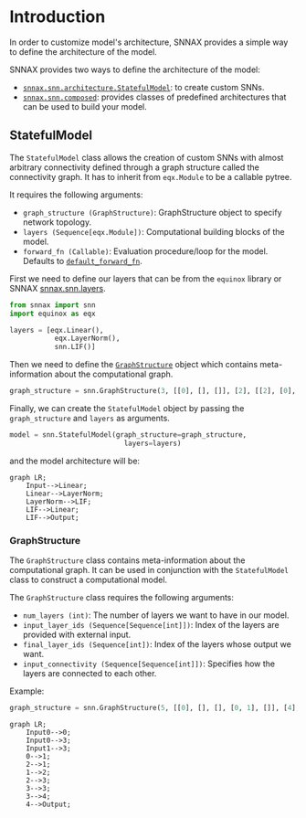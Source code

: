 # Introduction

<!-- class GraphStructure(NamedTuple):
    """
    This class contains meta-information about the computational graph.
    It can be used in conjunction with the StatefulModel class to construct
    a computational model.

    Arguments:
        - `num_layers`: The number of layers we want to have in our model.
        - `input_layer_ids`: Index of the layers are provided with external input
        - `final_layer_ids`: Index of the layers whose output we want (deprecated).
        - `input_connectivity`: Specifies how the layers are connected to each other.
    """
    num_layers: int
    input_layer_ids: Sequence[Sequence[int]]
    final_layer_ids: Sequence[int]
    input_connectivity: Sequence[Sequence[int]] -->

<!-- class StatefulModel(eqx.Module):
"""
Class that allows the creation of custom SNNs with almost arbitrary
connectivity defined through a graph structure called the connectivity graph.
Has to inherit from eqx.Module to be a callable pytree.

    Example:
    ```python
    graph_structure = graph = snn.GraphStructure(3, [[0], [], []], [2], [[], [0], [1]])
    layers = [eqx.Linear(),
               eqx.LayerNorm(),
               snn.LIF()]

    model = StatefulModel(graph_structure=graph_structure,
                            layers=layers)
    ```

    Arguments:
        - `graph_structure`: GraphStructure object to specify network topology.
        - `layers`: Computational building blocks of the model.
        - `forward_fn`: Evaluation procedure/loop for the model.
                        Defaults to backprop through time using lax.scan().
    """
    graph_structure: GraphStructure = static_field()
    layers: Sequence[eqx.Module]
    forward_fn: Callable = static_field()

    def __init__(self,
                graph_structure: GraphStructure,
                layers: Sequence[eqx.Module],
                forward_fn: Callable = default_forward_fn) -> None: -->

In order to customize model's architecture, SNNAX provides a simple way to define the architecture of the model.

SNNAX provides two ways to define the architecture of the model:

- [`snnax.snn.architecture.StatefulModel`](./200_intro.md#statefulmodel): to create custom SNNs.
- [`snnax.snn.composed`](./201_composed.md): provides classes of predefined architectures that can be used to build your model.

## StatefulModel

The `StatefulModel` class allows the creation of custom SNNs with almost arbitrary connectivity defined through a graph structure called the connectivity graph. It has to inherit from `eqx.Module` to be a callable pytree.

It requires the following arguments:

- `graph_structure (GraphStructure)`: GraphStructure object to specify network topology.
- `layers (Sequence[eqx.Module])`: Computational building blocks of the model.
- `forward_fn (Callable)`: Evaluation procedure/loop for the model. Defaults to [`default_forward_fn`](../400_functions/400_intro.md).

First we need to define our layers that can be from the `equinox` library or SNNAX [snnax.snn.layers](../300_layers/300_intro.md).

```python
from snnax import snn
import equinox as eqx

layers = [eqx.Linear(),
           eqx.LayerNorm(),
           snn.LIF()]
```

Then we need to define the [`GraphStructure`](./200_intro.md#graphstructure) object which contains meta-information about the computational graph.

```python
graph_structure = snn.GraphStructure(3, [[0], [], []], [2], [[2], [0], [1]])
```

Finally, we can create the `StatefulModel` object by passing the `graph_structure` and `layers` as arguments.

```python
model = snn.StatefulModel(graph_structure=graph_structure,
                            layers=layers)
```

and the model architecture will be:

```mermaid
graph LR;
    Input-->Linear;
    Linear-->LayerNorm;
    LayerNorm-->LIF;
    LIF-->Linear;
    LIF-->Output;
```

### GraphStructure

The `GraphStructure` class contains meta-information about the computational graph. It can be used in conjunction with the `StatefulModel` class to construct a computational model.

The `GraphStructure` class requires the following arguments:

- `num_layers (int)`: The number of layers we want to have in our model.
- `input_layer_ids (Sequence[Sequence[int]])`: Index of the layers are provided with external input.
- `final_layer_ids (Sequence[int])`: Index of the layers whose output we want.
- `input_connectivity (Sequence[Sequence[int]])`: Specifies how the layers are connected to each other.

Example:

```python
graph_structure = snn.GraphStructure(5, [[0], [], [], [0, 1], []], [4], [[], [0, 2], [1], [2, 3], [3]])
```

```mermaid
graph LR;
    Input0-->0;
    Input0-->3;
    Input1-->3;
    0-->1;
    2-->1;
    1-->2;
    2-->3;
    3-->3;
    3-->4;
    4-->Output;
```

